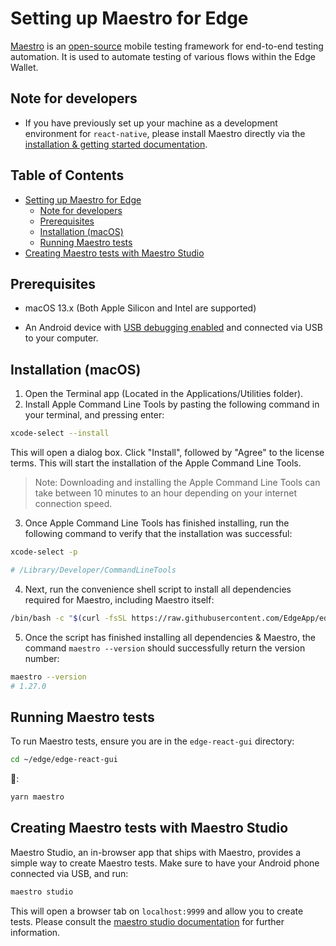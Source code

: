 # Setting up Maestro for Edge


[Maestro](https://maestro.mobile.dev/) is an [open-source](https://github.com/mobile-dev-inc/maestro/) mobile testing framework for end-to-end testing automation. It is used to automate testing of various flows within the Edge Wallet.



## Note for developers

- If you have previously set up your machine as a development environment for `react-native`, please install Maestro directly via the [installation & getting started documentation](https://maestro.mobile.dev/getting-started/installing-maestro).

## Table of Contents

- [Setting up Maestro for Edge](#setting-up-maestro-for-edge)
  - [Note for developers](#note-for-developers)
  - [Prerequisites](#prerequisites)
  - [Installation (macOS)](#installation-macos)
  - [Running Maestro tests](#running-maestro-tests)
- [Creating Maestro tests with Maestro Studio](#creating-maestro-tests-with-maestro-studio)



## Prerequisites

- macOS 13.x (Both Apple Silicon and Intel are supported)

- An Android device with [USB debugging enabled](https://developer.android.com/studio/debug/dev-options#enable) and connected via USB to your computer.


## Installation (macOS)


1. Open the	Terminal app (Located in the Applications/Utilities folder).
2. Install Apple Command Line Tools by pasting the following command in your terminal, and pressing enter:


```bash
xcode-select --install
```


This will open a dialog box. Click "Install", followed by "Agree" to the license terms. This will start the installation of the Apple Command Line Tools.


> Note: Downloading and installing the Apple Command Line Tools can take between 10 minutes to an hour depending on your internet connection speed.


3. Once Apple Command Line Tools has finished installing, run the following command to verify that the installation was successful:


```bash
xcode-select -p

# /Library/Developer/CommandLineTools

```

4. Next, run the convenience shell script to install all dependencies required for Maestro, including Maestro itself:


```bash
/bin/bash -c "$(curl -fsSL https://raw.githubusercontent.com/EdgeApp/edge-react-gui/develop/maestro.sh)"
```


5. Once the script has finished installing all dependencies & Maestro, the command `maestro --version` should successfully return the version number:


```bash
maestro --version
# 1.27.0
```

## Running Maestro tests


To run Maestro tests, ensure you are in the `edge-react-gui` directory:


```bash
cd ~/edge/edge-react-gui
```

🚀:


```bash
yarn maestro
```

## Creating Maestro tests with Maestro Studio

Maestro Studio, an in-browser app that ships with Maestro, provides a simple way to create Maestro tests. Make sure to have your Android phone connected via USB, and run:


```bash
maestro studio
```

This will open a browser tab on `localhost:9999` and allow you to create tests. Please consult the [maestro studio documentation](https://maestro.mobile.dev/getting-started/maestro-studio) for further information.
